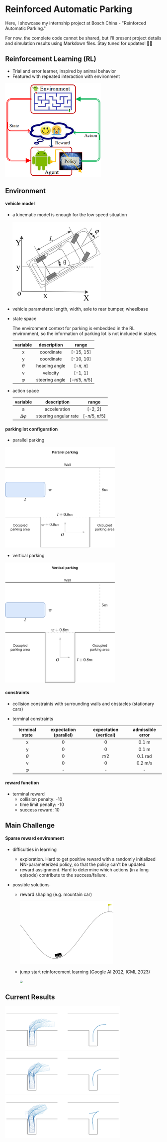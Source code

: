 # Reinforced Automatic Parking

Here, I showcase my internship project at Bosch China - "Reinforced Automatic Parking."

For now. the complete code cannot be shared, but I'll present project details and simulation results using Markdown files. Stay tuned for updates! 🚗💨



## Reinforcement Learning (RL)

- Trial and error learner, inspired by animal behavior
- Featured with repeated interaction with environment

<img src="imgs/rl.png" alt="image-20230714104921661" style="zoom:67%;" />



## Environment

#### vehicle model

- a kinematic model is enough for the low speed situation

  <img src="imgs/vehicle.png" alt="image-20230705145043492" style="zoom:80%;" />

- vehicle parameters: length, width, axle to rear bumper, wheelbase

- state space

  The environment context for parking is embedded in the RL environment, so the information of parking lot is not included in states.
  
  | variable  |  description   |        range        |
  | :-------: | :------------: | :-----------------: |
  |     x     |   coordinate   |      [-15, 15]      |
  |     y     |   coordinate   |      [-10, 10]      |
  | $\theta$  | heading angle  |   [-$\pi$, $\pi$]   |
  |     v     |    velocity    |       [-1, 1]       |
  | $\varphi$ | steering angle | [-$\pi/5$, $\pi/5$] |



- action space

  |     variable     |      description      |        range        |
  | :--------------: | :-------------------: | :-----------------: |
  |        a         |     acceleration      |       [-2, 2]       |
  | $\Delta \varphi$ | steering angular rate | [-$\pi/5$, $\pi/5$] |

  

#### parking lot configuration

- parallel parking

<img src="imgs/parallel.png" alt="parallel" style="zoom: 40%;" />

- vertical parking

<img src="imgs/vertical.png" alt="vertical" style="zoom:40%;" />



#### constraints

- collision constraints with surrounding walls and obstacles (stationary cars)

- terminal constraints

  | terminal state | expectation (parallel) | expectation (vertical) | admissible error |
  | :------------: | :--------------------: | :--------------------: | :--------------: |
  |       x        |           0            |           0            |      0.1 m       |
  |       y        |           0            |           0            |      0.1 m       |
  |    $\theta$    |           0            |        $\pi/2$         |     0.1 rad      |
  |       v        |           0            |           0            |     0.2 m/s      |
  |   $\varphi$    |           -            |           -            |        -         |

  



#### reward function

- terminal reward
  - collision penalty: -10
  - time limit penalty: -10
  - success reward: 10



## Main Challenge

#### Sparse reward environment

- difficulties in learning

  - exploration. Hard to get positive reward with a randomly initialized NN-parameterized policy, so that the policy can't be updated.
  - reward assignment. Hard to determine which actions (in a long episode) contribute to the success/failure.

- possible solutions

  - reward shaping (e.g. mountain car)

    <img src="imgs/mountain_car.gif" alt="img" style="zoom:50%;" />

  - jump start reinforcement learning (Google AI 2022, ICML 2023)

    <img src="imgs/jsrl.gif" style="zoom: 50%;" />



## Current Results

<img src="imgs/eval1.png" style="zoom:36%;" />

<img src="imgs/eval3.png" style="zoom:36%;" />

<img src="imgs/eval4.png" style="zoom:36%;" />
